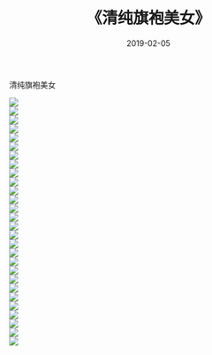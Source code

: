 ﻿---
layout: post
title:  《清纯旗袍美女》
date:   2019-02-05
img: http://pic.660000.xyz/1:down/唯美/2019/清纯旗袍美女/000.jpg
categories: [美女, 清纯, 唯美]
---

清纯旗袍美女

  ![](http://pic.660000.xyz/1:down/唯美/2019/清纯旗袍美女/001.jpg) <br> ![](http://pic.660000.xyz/1:down/唯美/2019/清纯旗袍美女/002.jpg) <br> ![](http://pic.660000.xyz/1:down/唯美/2019/清纯旗袍美女/003.jpg) <br> ![](http://pic.660000.xyz/1:down/唯美/2019/清纯旗袍美女/004.jpg) <br> ![](http://pic.660000.xyz/1:down/唯美/2019/清纯旗袍美女/005.jpg) <br> ![](http://pic.660000.xyz/1:down/唯美/2019/清纯旗袍美女/006.jpg) <br> ![](http://pic.660000.xyz/1:down/唯美/2019/清纯旗袍美女/007.jpg) <br> ![](http://pic.660000.xyz/1:down/唯美/2019/清纯旗袍美女/008.jpg) <br> ![](http://pic.660000.xyz/1:down/唯美/2019/清纯旗袍美女/009.jpg) <br> ![](http://pic.660000.xyz/1:down/唯美/2019/清纯旗袍美女/010.jpg) <br> ![](http://pic.660000.xyz/1:down/唯美/2019/清纯旗袍美女/011.jpg) <br> ![](http://pic.660000.xyz/1:down/唯美/2019/清纯旗袍美女/012.jpg) <br> ![](http://pic.660000.xyz/1:down/唯美/2019/清纯旗袍美女/013.jpg) <br> ![](http://pic.660000.xyz/1:down/唯美/2019/清纯旗袍美女/014.jpg) <br> ![](http://pic.660000.xyz/1:down/唯美/2019/清纯旗袍美女/015.jpg) <br> ![](http://pic.660000.xyz/1:down/唯美/2019/清纯旗袍美女/016.jpg) <br> ![](http://pic.660000.xyz/1:down/唯美/2019/清纯旗袍美女/017.jpg) <br> ![](http://pic.660000.xyz/1:down/唯美/2019/清纯旗袍美女/018.jpg) <br> ![](http://pic.660000.xyz/1:down/唯美/2019/清纯旗袍美女/019.jpg) <br> ![](http://pic.660000.xyz/1:down/唯美/2019/清纯旗袍美女/020.jpg) <br> ![](http://pic.660000.xyz/1:down/唯美/2019/清纯旗袍美女/021.jpg) <br> ![](http://pic.660000.xyz/1:down/唯美/2019/清纯旗袍美女/022.jpg) <br> ![](http://pic.660000.xyz/1:down/唯美/2019/清纯旗袍美女/023.jpg) <br> ![](http://pic.660000.xyz/1:down/唯美/2019/清纯旗袍美女/024.jpg) <br> ![](http://pic.660000.xyz/1:down/唯美/2019/清纯旗袍美女/025.jpg) <br> ![](http://pic.660000.xyz/1:down/唯美/2019/清纯旗袍美女/026.jpg) <br> ![](http://pic.660000.xyz/1:down/唯美/2019/清纯旗袍美女/027.jpg) <br> ![](http://pic.660000.xyz/1:down/唯美/2019/清纯旗袍美女/028.jpg) <br>